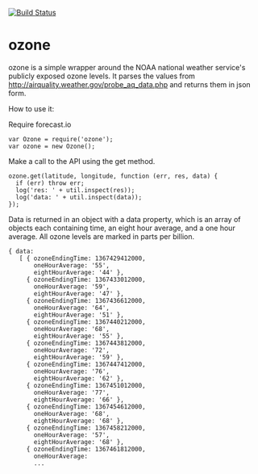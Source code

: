 [![Build Status](https://travis-ci.org/mateodelnorte/ozone.svg?branch=master)](https://travis-ci.org/mateodelnorte/ozone)

ozone
=====

ozone is a simple wrapper around the NOAA national weather service's publicly exposed ozone levels. It parses the values from http://airquality.weather.gov/probe_aq_data.php and returns them in json form.

How to use it: 

Require forecast.io

```
var Ozone = require('ozone');
var ozone = new Ozone();
```

Make a call to the API using the get method. 

```
ozone.get(latitude, longitude, function (err, res, data) {
  if (err) throw err;
  log('res: ' + util.inspect(res));
  log('data: ' + util.inspect(data));
});
```
  Data is returned in an object with a data property, which is an array of objects each containing time, an eight hour average, and a one hour average. All ozone levels are marked in parts per billion. 
  
```
{ data:
   [ { ozoneEndingTime: 1367429412000,
       oneHourAverage: '55',
       eightHourAverage: '44' },
     { ozoneEndingTime: 1367433012000,
       oneHourAverage: '59',
       eightHourAverage: '47' },
     { ozoneEndingTime: 1367436612000,
       oneHourAverage: '64',
       eightHourAverage: '51' },
     { ozoneEndingTime: 1367440212000,
       oneHourAverage: '68',
       eightHourAverage: '55' },
     { ozoneEndingTime: 1367443812000,
       oneHourAverage: '72',
       eightHourAverage: '59' },
     { ozoneEndingTime: 1367447412000,
       oneHourAverage: '76',
       eightHourAverage: '62' },
     { ozoneEndingTime: 1367451012000,
       oneHourAverage: '77',
       eightHourAverage: '66' },
     { ozoneEndingTime: 1367454612000,
       oneHourAverage: '68',
       eightHourAverage: '68' },
     { ozoneEndingTime: 1367458212000,
       oneHourAverage: '57',
       eightHourAverage: '68' },
     { ozoneEndingTime: 1367461812000,
       oneHourAverage:
       ...
```
